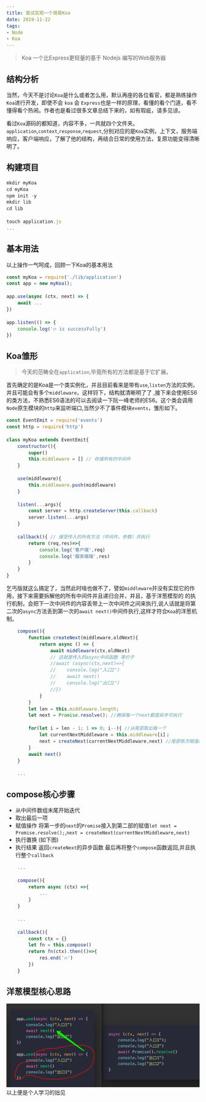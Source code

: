 ```yaml
---
title: 尝试实现一个简易Koa
date: 2019-11-22
tags:
- Node
- Koa
---
```


>Koa 一个比Express更轻量的基于 Nodejs 编写的Web服务器


## 结构分析
当然，今天不是讨论`Koa`是什么或者怎么用，默认再座的各位看官，都是熟练操作`Koa`进行开发，即使不会 `koa` 会 `Express`也是一样的原理，看懂的看个门道，看不懂得看个热闹。作者也是看过很多文章总结下来的，如有瑕疵，请多见谅。

看过`Koa`源码的都知道，内容不多，一共就四个文件夹。`application`,`context`,`response`,`request`,分别对应的是`Koa`实例，上下文，服务端响应，客户端响应，了解了他的结构，再结合日常的使用方法，复原功能变得清晰明了。

## 构建项目
```javascript
mkdir myKoa
cd myKoa
npm init -y 
mkdir lib
cd lib

touch application.js
...
```

## 基本用法
以上操作一气呵成，回顾一下Koa的基本用法
```javascript
const myKoa = require('./lib/application')
const app = new myKoa();

app.use(async (ctx, next) => {
    await ...
})

app.listen(() => {
    console.log('🔥 is successFully')
})
```

## Koa雏形

>今天的范畴全在`application`,毕竟所有的方法都是基于它扩展。


首先确定的是Koa是一个类实例化，并且目前看来是带有`use`,`listen`方法的实例，并且可能会有多个`middleware`，这样锊下，结构就清晰明了了
,接下来会使用ES6的类方法，不熟悉ES6语法的可以去阅读一下阮一峰老师的ES6。这个类会调用`Node`原生模块的`http`来监听端口,当然少不了事件模块`events`，雏形如下。
```javascript
const EventEmit = require('events')
const http = require('http')

class myKoa extends EventEmit{
    constructor(){
        super()
        this.middleware = [] // 存储所有的中间件
    } 

    use(middleware){
        this.middleware.push(middleware)
    }

    listen(...args){
        const server = http.createServer(this.callback)
        server.listen(...args)
    }

    callback(){ // 接受传入的所有方法（中间件，参数）并执行
        return (req,res)=>{
            console.log('客户端',req)
            console.log('服务端端',res)
        }
    }
}
```

乞丐版就这么搞定了，当然此时啥也做不了，譬如`middleware`并没有实现它的作用，接下来需要拆解他的所有中间件并且递归合并，并且，基于洋葱模型的
的执行机制，会把下一次中间件的内容丢带上一次中间件之间来执行,说人话就是将第二次的`async`方法丢到第一次的`await next()`中间件执行,这样才符合`Koa`的洋葱机制。
```javascript
    compose(){
        function createNext(middleware,oldNext){
            return async () => {
                await middleware(ctx,oldNext) 
                // 这就是传入的async中间函数 等价于
                //await (async(ctx,next)=>{
                //    console.log("入口2")
                //    await next()
                //    console.log("出口1")
                //})
            }
        }
        let len = this.middleware.length;
        let next = Promise.resolve(); //确保每一个next都是异步可执行

        for(let i = len - 1; 1 => 0; i--){ //从尾部取出每一个
            let currentNextMiddleware = this.middleware[i]；
            next = createNext(currentNextMiddleware,next) //尾部依次赋值给当前
        }
        await next()
    }
    
    ...
```
## compose核心步骤
- 从中间件数组末尾开始迭代
- 取出最后一项
- 赋值操作 将第一步的`next`的`Promise`接入到第二部的赋值`let next = Promise.resolve();`,`next = createNext(currentNextMiddleware,next)`
- 执行置换 (如下图)
- 执行结果 返回`createNext`的异步函数
最后再将整个`compose`函数返回,并且执行整个`callback`
```javascript
    ...

    compose(){
        return async (ctx) =>{
            ...
        }
    }
    
    ...

    callback(){
        const ctx = {}
        let fn = this.compose()
        return fn(ctx).then(()=>{
            res.end('🔥')
        })
    }
```
## 洋葱模型核心思路
![koa执行机制](../../.vuepress/public/Node/img/koa1.png)
以上便是个人学习的拙见